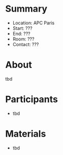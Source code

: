 # Summary

* Location: APC Paris
* Start: ???
* End: ???
* Room: ???
* Contact: ???

# About

tbd

# Participants

* tbd

# Materials

* tbd
